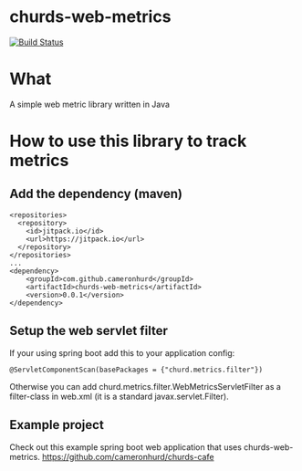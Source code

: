 # churds-web-metrics
[![Build Status](https://travis-ci.com/cameronhurd/churds-web-metrics.svg?branch=master)](https://travis-ci.com/cameronhurd/churds-web-metrics)

# What
A simple web metric library written in Java

# How to use this library to track metrics
## Add the dependency (maven)
```
<repositories>
  <repository>
    <id>jitpack.io</id>
    <url>https://jitpack.io</url>
  </repository>
</repositories>
... 
<dependency>
    <groupId>com.github.cameronhurd</groupId>
    <artifactId>churds-web-metrics</artifactId>
    <version>0.0.1</version>
</dependency>
```
## Setup the web servlet filter
If your using spring boot add this to your application config:
```
@ServletComponentScan(basePackages = {"churd.metrics.filter"})
```
Otherwise you can add churd.metrics.filter.WebMetricsServletFilter as a filter-class in web.xml (it is a standard javax.servlet.Filter).

## Example project
Check out this example spring boot web application that uses churds-web-metrics. 
https://github.com/cameronhurd/churds-cafe
